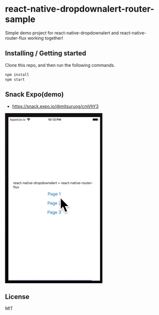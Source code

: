 # react-native-dropdownalert-router-sample

Simple demo project for react-native-dropdownalert and react-native-router-flux working together!

## Installing / Getting started
Clone this repo, and then run the following commands.

```
npm install
npm start
```

## Snack Expo(demo)

- https://snack.expo.io/@mitsuruog/cmVhY3

![demo](./demo/demo.gif)

## License

MIT
